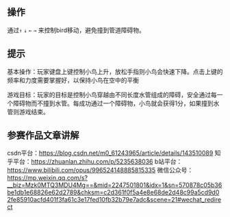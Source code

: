 ## 操作

通过`↑` `↓` `←` `→` 来控制bird移动，避免撞到管道障碍物。

## 提示

‌基本操作‌：玩家键盘上键控制小鸟上升，放松手指则小鸟会快速下降。点击上键的频率和力度需要掌握好，以保持小鸟在空中的平衡‌<br>

‌游戏目标‌：玩家的目标是控制小鸟穿越由不同长度水管组成的障碍，安全通过每一个障碍物而不撞到水管。每成功通过一个障碍物，小鸟就会获得1分，如果撞到水管则游戏结束‌。

## 参赛作品文章讲解

csdn平台：https://blog.csdn.net/m0_61243965/article/details/143510089
知乎平台：https://zhuanlan.zhihu.com/p/5235638036
b站平台：https://www.bilibili.com/opus/996524148885815335
微信公众号：https://mp.weixin.qq.com/s?__biz=Mzk0MTQ3MDU4Mg==&mid=2247501801&idx=1&sn=570878c05b36be1db1e68826e62d2789&chksm=c2d361f0f5a4e8e68de2d48c99a5cd9d02fe85910acfd401f3fa61c3e17fed10fb32b79e7adc&scene=21#wechat_redirect


